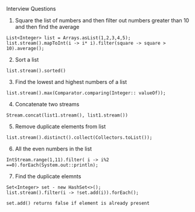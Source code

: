 Interview Questions

1. Square the list of numbers and then filter out numbers greater than 10 and then find the average
```
List<Integer> list = Arrays.asList(1,2,3,4,5); 
list.stream().mapToInt(i -> i* i).filter(square -> square > 10).average();
```
2. Sort a list
```
list.stream().sorted()
```
3. Find the lowest and highest numbers of a list
```
list.stream().max(Comparator.comparing(Integer:: valueOf));
```
4. Concatenate two streams
```
Stream.concat(list1.stream(), list1.stream())
```
5. Remove duplicate elements from list
```
list.stream().distinct().collect(Collectors.toList());
```
6. All the even numbers in the list
```
IntStream.range(1,11).filter( i -> i%2 ==0).forEach(System.out::println);
```
7. Find the duplicate elemnts
```
Set<Integer> set - new HashSet<>();
list.stream().filter(i -> !set.add(i)).forEach();

set.add() returns false if element is already present
```
